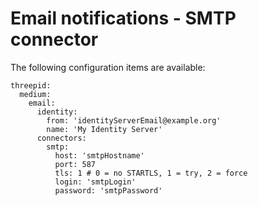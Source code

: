 # Email notifications - SMTP connector
The following configuration items are available:
```
threepid:
  medium:
    email:
      identity:
        from: 'identityServerEmail@example.org'
        name: 'My Identity Server'
      connectors:
        smtp:
          host: 'smtpHostname'
          port: 587
          tls: 1 # 0 = no STARTLS, 1 = try, 2 = force
          login: 'smtpLogin'
          password: 'smtpPassword'
```
